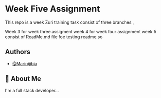 
# Week Five Assignment


This repo is a week Zuri training task consist of three branches , 

Week 3 for week three assigment
week 4 for week four assignment 
week 5 consist of ReadMe.md file foe testing readme.so



## Authors

- [@Marinijibia](https://www.github.com/octokatherine)


## 🚀 About Me
I'm a full stack developer...


